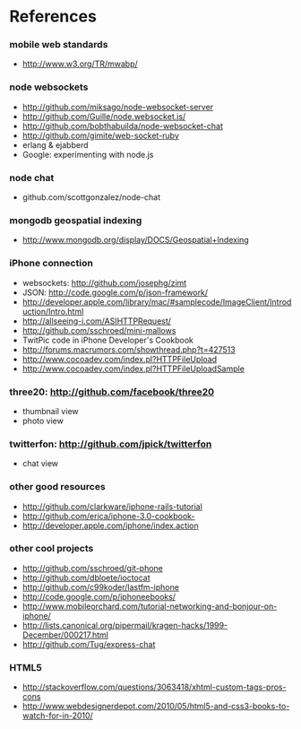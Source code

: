 References
==========

### mobile web standards
* http://www.w3.org/TR/mwabp/

### node websockets
* http://github.com/miksago/node-websocket-server
* http://github.com/Guille/node.websocket.js/
* http://github.com/bobthabuilda/node-websocket-chat
* http://github.com/gimite/web-socket-ruby
* erlang & ejabberd
* Google: experimenting with node.js

### node chat
* github.com/scottgonzalez/node-chat

### mongodb geospatial indexing
* http://www.mongodb.org/display/DOCS/Geospatial+Indexing

### iPhone connection
* websockets: http://github.com/josephg/zimt
* JSON: http://code.google.com/p/json-framework/
* http://developer.apple.com/library/mac/#samplecode/ImageClient/Introduction/Intro.html
* http://allseeing-i.com/ASIHTTPRequest/
* http://github.com/sschroed/mini-mallows
* TwitPic code in iPhone Developer's Cookbook
* http://forums.macrumors.com/showthread.php?t=427513
* http://www.cocoadev.com/index.pl?HTTPFileUpload
* http://www.cocoadev.com/index.pl?HTTPFileUploadSample

### three20: http://github.com/facebook/three20
* thumbnail view
* photo view

### twitterfon: http://github.com/jpick/twitterfon
* chat view

### other good resources
* http://github.com/clarkware/iphone-rails-tutorial
* http://github.com/erica/iphone-3.0-cookbook-
* http://developer.apple.com/iphone/index.action

### other cool projects
* http://github.com/sschroed/git-phone
* http://github.com/dbloete/ioctocat
* http://github.com/c99koder/lastfm-iphone
* http://code.google.com/p/iphoneebooks/
* http://www.mobileorchard.com/tutorial-networking-and-bonjour-on-iphone/
* http://lists.canonical.org/pipermail/kragen-hacks/1999-December/000217.html
* http://github.com/Tug/express-chat

### HTML5
* http://stackoverflow.com/questions/3063418/xhtml-custom-tags-pros-cons
* http://www.webdesignerdepot.com/2010/05/html5-and-css3-books-to-watch-for-in-2010/
